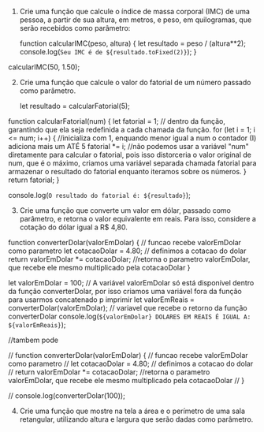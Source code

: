 1. Crie uma função que calcule o índice de massa corporal (IMC) de uma pessoa, a partir de sua altura, em metros, e peso, em quilogramas, que serão recebidos como parâmetro:

   function calcularIMC(peso, altura) {
   let resultado = peso / (altura**2);
   console.log(`Seu IMC é de ${resultado.toFixed(2)}`);
}

calcularIMC(50, 1.50);



2. Crie uma função que calcule o valor do fatorial de um número passado como parâmetro.

   let resultado = calcularFatorial(5);

function calcularFatorial(num) {
    let fatorial = 1; // dentro da função, garantindo que ela seja redefinida a cada chamada da função. 
    for (let i = 1; i <= num; i++) { //inicializa com 1, enquando menor igual a num o contador (I) adiciona mais um ATÉ 5
        fatorial *= i; //não podemos usar a variável "num" diretamente para calcular o fatorial, pois isso distorceria o valor original de num, que é o máximo, criamos uma variável separada chamada fatorial para armazenar o resultado do fatorial enquanto iteramos sobre os números. 
    }
    return fatorial;
}

console.log(`O resultado do fatorial é: ${resultado}`);




3. Crie uma função que converte um valor em dólar, passado como parâmetro, e retorna o valor equivalente em reais. Para isso, considere a cotação do dólar igual a R$ 4,80.

function converterDolar(valorEmDolar) { // funcao recebe valorEmDolar como parametro
    let cotacaoDolar = 4.80; // definimos a cotacao do dolar
    return valorEmDolar *= cotacaoDolar; //retorna o  parametro valorEmDolar, que recebe ele mesmo multiplicado pela cotacaoDolar
}

let valorEmDolar = 100; // A variável valorEmDolar só está disponível dentro da função converterDolar, por isso criamos uma variável fora da função para usarmos concatenado p imprimir
let valorEmReais = converterDolar(valorEmDolar); // variavel que recebe o retorno da função converterDolar
console.log(`${valorEmDolar} DOLARES EM REAIS É IGUAL A: ${valorEmReais}`);

//tambem pode 

// function converterDolar(valorEmDolar) { // funcao recebe valorEmDolar como parametro
//     let cotacaoDolar = 4.80; // definimos a cotacao do dolar
//     return valorEmDolar *= cotacaoDolar; //retorna o  parametro valorEmDolar, que recebe ele mesmo multiplicado pela cotacaoDolar
// }

// console.log(converterDolar(100));




4. Crie uma função que mostre na tela a área e o perímetro de uma sala retangular, utilizando altura e largura que serão dadas como parâmetro.
